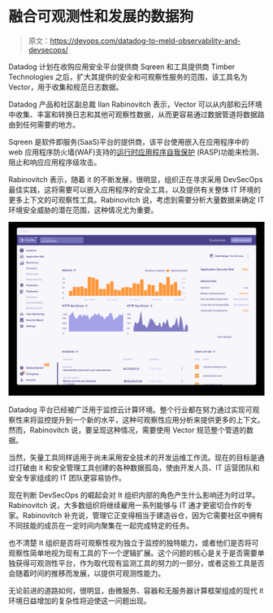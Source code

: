 # 融合可观测性和发展的数据狗

> 原文：<https://devops.com/datadog-to-meld-observability-and-devsecops/>

Datadog 计划在收购应用安全平台提供商 Sqreen 和工具提供商 Timber Technologies 之后，扩大其提供的安全和可观察性服务的范围，该工具名为 Vector，用于收集和规范日志数据。

Datadog 产品和社区副总裁 Ilan Rabinovitch 表示，Vector 可以从内部和云环境中收集、丰富和转换日志和其他可观察性数据，从而更容易通过数据管道将数据路由到任何需要的地方。

Sqreen 是软件即服务(SaaS)平台的提供商，该平台使用嵌入在应用程序中的 web 应用程序防火墙(WAF)支持的[运行时应用程序自我保护](https://devops.com/?s=rasp) (RASP)功能来检测、阻止和响应应用程序级攻击。

Rabinovitch 表示，随着 it 的不断发展，很明显，组织正在寻求采用 DevSecOps 最佳实践，这将需要可以嵌入应用程序的安全工具，以及提供有关整体 IT 环境的更多上下文的可观察性工具。Rabinovitch 说，考虑到需要分析大量数据来确定 IT 环境安全威胁的潜在范围，这种情况尤为重要。

![](img/e6190c985f2aa887a58efef7dcb591f0.png)

Datadog 平台已经被广泛用于监控云计算环境。整个行业都在努力通过实现可观察性来将监控提升到一个新的水平，这种可观察性应用分析来提供更多的上下文。然而，Rabinovitch 说，要呈现这种情况，需要使用 Vector 规范整个管道的数据。

当然，矢量工具同样适用于尚未采用安全技术的开发运维工作流。现在的目标是通过打破由 it 和安全管理工具创建的各种数据孤岛，使由开发人员、IT 运营团队和安全专家组成的 IT 团队更容易协作。

现在判断 DevSecOps 的崛起会对 It 组织内部的角色产生什么影响还为时过早。Rabinovitch 说，大多数组织将继续雇用一系列能够与 IT 通才更密切合作的专家。Rabinovitch 补充说，管理它正变得相当于建造谷仓，因为它需要社区中拥有不同技能的成员在一定时间内聚集在一起完成特定的任务。

也不清楚 It 组织是否将可观察性视为独立于监控的独特能力，或者他们是否将可观察性简单地视为现有工具的下一个逻辑扩展。这个问题的核心是关于是否需要单独获得可观测性平台，作为取代现有监测工具的努力的一部分，或者这些工具是否会随着时间的推移而发展，以提供可观测性能力。

无论前进的道路如何，很明显，由微服务、容器和无服务器计算框架组成的现代 it 环境日益增加的复杂性将迫使这一问题出现。